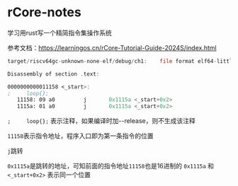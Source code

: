 # rCore-notes
学习用rust写一个精简指令集操作系统

参考文档：https://learningos.cn/rCore-Tutorial-Guide-2024S/index.html
```asm
target/riscv64gc-unknown-none-elf/debug/ch1:    file format elf64-littleriscv

Disassembly of section .text:

0000000000011158 <_start>:
;     loop{};
   11158: 09 a0         j       0x1115a <_start+0x2>
   1115a: 01 a0         j       0x1115a <_start+0x2>
```
`;     loop{};` 表示注释，如果编译时加--release，则不生成该注释

`11158`表示指令地址，程序入口即为第一条指令的位置

`j`跳转

`0x1115a`是跳转的地址，可知前面的指令地址`11158`也是16进制的
`0x1115a` 和 `<_start+0x2>` 表示同一个位置
